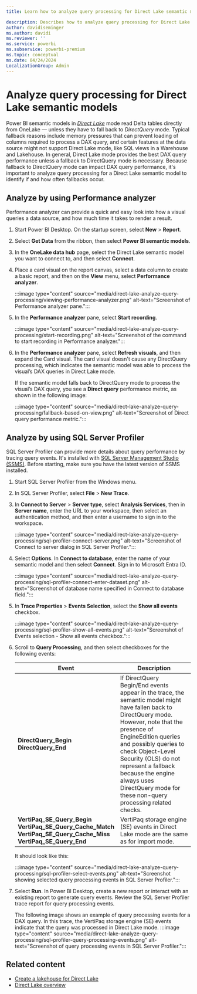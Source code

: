 ```yaml
---
title: Learn how to analyze query processing for Direct Lake semantic models

description: Describes how to analyze query processing for Direct Lake semantic models.
author: davidiseminger 
ms.author: davidi
ms.reviewer: ''
ms.service: powerbi
ms.subservice: powerbi-premium
ms.topic: conceptual
ms.date: 04/24/2024
LocalizationGroup: Admin
---
```

# Analyze query processing for Direct Lake semantic models

Power BI semantic models in [*Direct Lake*](../fundamentals/direct-lake-overview.md) mode read Delta tables directly from OneLake — unless they have to fall back to *DirectQuery* mode. Typical fallback reasons include memory pressures that can prevent loading of columns required to process a DAX query, and certain features at the data source might not support Direct Lake mode, like SQL views in a Warehouse and Lakehouse. In general, Direct Lake mode provides the best DAX query performance unless a fallback to DirectQuery mode is necessary. Because fallback to DirectQuery mode can impact DAX query performance, it's important to analyze query processing for a Direct Lake semantic model to identify if and how often fallbacks occur.

## Analyze by using Performance analyzer

Performance analyzer can provide a quick and easy look into how a visual queries a data source, and how much time it takes to render a result.

1. Start Power BI Desktop. On the startup screen, select **New** > **Report**.

1. Select **Get Data** from the ribbon, then select **Power BI semantic models**.

1. In the **OneLake data hub** page, select the Direct Lake semantic model you want to connect to, and then select **Connect**.

1. Place a card visual on the report canvas, select a data column to create a basic report, and then on the **View** menu, select **Performance analyzer**.

    :::image type="content" source="media/direct-lake-analyze-query-processing/viewing-performance-analyzer.png" alt-text="Screenshot of Performance analyzer pane.":::

1. In the **Performance analyzer** pane, select **Start recording**.

    :::image type="content" source="media/direct-lake-analyze-query-processing/start-recording.png" alt-text="Screenshot of the command to start recording in Performance analyzer.":::

1. In the **Performance analyzer** pane, select **Refresh visuals**, and then expand the Card visual. The card visual doesn't cause any DirectQuery processing, which indicates the semantic model was able to process the visual’s DAX queries in Direct Lake mode.

    If the semantic model falls back to DirectQuery mode to process the visual’s DAX query, you see a **Direct query** performance metric, as shown in the following image:

    :::image type="content" source="media/direct-lake-analyze-query-processing/fallback-based-on-view.png" alt-text="Screenshot of Direct query performance metric.":::

## Analyze by using SQL Server Profiler

SQL Server Profiler can provide more details about query performance by tracing query events. It's installed with [SQL Server Management Studio (SSMS)](/sql/ssms/download-sql-server-management-studio-ssms). Before starting, make sure you have the latest version of SSMS installed.

1. Start SQL Server Profiler from the Windows menu.

1. In SQL Server Profiler, select **File** > **New Trace**.

1. In **Connect to Server** > **Server type**, select **Analysis Services**, then in **Server name**, enter the URL to your workspace, then select an authentication method, and then enter a username to sign in to the workspace.

    :::image type="content" source="media/direct-lake-analyze-query-processing/sql-profiler-connect-server.png" alt-text="Screenshot of Connect to server dialog in SQL Server Profiler.":::

1. Select **Options**. In **Connect to database**, enter the name of your semantic model and then select **Connect**. Sign in to Microsoft Entra ID.

    :::image type="content" source="media/direct-lake-analyze-query-processing/sql-profiler-connect-enter-dataset.png" alt-text="Screenshot of database name specified in Connect to database field.":::

1. In **Trace Properties** > **Events Selection**, select the **Show all events** checkbox.

    :::image type="content" source="media/direct-lake-analyze-query-processing/sql-profiler-show-all-events.png" alt-text="Screenshot of Events selection - Show all events checkbox.":::

1. Scroll to **Query Processing**, and then select checkboxes for the following events:

    |Event  |Description  |
    |---------|---------|
    |**DirectQuery_Begin**</BR>**DirectQuery_End**     |   If DirectQuery Begin/End events appear in the trace, the semantic model might have fallen back to DirectQuery mode. However, note that the presence of EngineEdition queries and possibly queries to check Object-Level Security (OLS) do not represent a fallback because the engine always uses DirectQuery mode for these non-query processing related checks.        |
    |**VertiPaq_SE_Query_Begin**</BR> **VertiPaq_SE_Query_Cache_Match**</BR> **VertiPaq_SE_Query_Cache_Miss**</BR> **VertiPaq_SE_Query_End**     |  VertiPaq storage engine (SE) events in Direct Lake mode are the same as for import mode.      |

    It should look like this:

    :::image type="content" source="media/direct-lake-analyze-query-processing/sql-profiler-select-events.png" alt-text="Screenshot showing selected query processing events in SQL Server Profiler.":::

1. Select **Run**. In Power BI Desktop, create a new report or interact with an existing report to generate query events. Review the SQL Server Profiler trace report for query processing events.

    The following image shows an example of query processing events for a DAX query. In this trace, the VertiPaq storage engine (SE) events indicate that the query was processed in Direct Lake mode.
    :::image type="content" source="media/direct-lake-analyze-query-processing/sql-profiler-query-processing-events.png" alt-text="Screenshot of query processing events in SQL Server Profiler.":::

## Related content

- [Create a lakehouse for Direct Lake](../fundamentals/direct-lake-create-lakehouse.md)  
- [Direct Lake overview](../fundamentals/direct-lake-overview.md)
